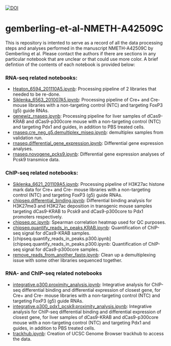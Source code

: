 [![DOI](https://zenodo.org/badge/369344312.svg)](https://zenodo.org/badge/latestdoi/369344312)
# gemberling-et-al-NMETH-A42509C

This is repository is intented to serve as a record of all the data processing steps and analyses performed in the manuscript NMETH-A42509C by Gemberling et al. Please contact the authors if there are sections in any particular notebook that are unclear or that could use more color. A brief defintion of the contents of each notebook is provided below: 

### RNA-seq related notebooks:
- [Heaton_6594_201110A5.ipynb](Heaton_6594_201110A5.ipynb): Processing pipeline of 2 libraries that needed to be re-done.
- [Siklenka_6563_201007A5.ipynb](Siklenka_6563_201007A5.ipynb): Processing pipeline of Cre+ and Cre- mouse libraries with a non-targeting control (NTC) and targeting FoxP3 (g5) guide RNAs. 
- [genewiz_rnaseq.ipynb](genewiz_rnaseq.ipynb): Processing pipeline for liver samples of dCas9-KRAB and dCas9-p300core mouse with a non-targeting control (NTC) and targeting Pdx1 and guides, in addition to PBS treated cells. 
- [rnaseq.cre_neg_g5.demultiplex_miseq.ipynb](rnaseq.cre_neg_g5.demultiplex_miseq.ipynb): demultiplex samples from validation run.
- [rnaseq.differential_gene_expression.ipynb](rnaseq.differential_gene_expression.ipynb): Differential gene expression analyses.
- [rnaseq.novogene_pcks9.ipynb](rnaseq.novogene_pcks9.ipynb): Differential gene expression analyses of Pcsk9 transmice data.
### ChIP-seq related notebooks:
- [Siklenka_6621_201109A5.ipynb](Siklenka_6621_201109A5.ipynb): Processing pipeline of H3K27ac histone mark data for Cre+ and Cre- mouse libraries with a non-targeting control (NTC) and targeting FoxP3 (g5) guide RNAs. 
- [chipseq.differential_binding.ipynb](chipseq.differential_binding.ipynb): Differential binding analysis for H3K27me3 and H3K27ac deposition in transgenic mouse samples targeting dCas9-KRAB to Pcsk9 and dCas9-p300core to Pdx1 promoters respectively.
- [chipseq.qc.ipynb](chipseq.qc.ipynb): Spearman correlation heatmap used for QC purposes.
- [chipseq.quantify_reads_in_peaks.KRAB.ipynb](chipseq.quantify_reads_in_peaks.KRAB.ipynb): Quantification of ChIP-seq signal for dCas9-KRAB samples.
- [chipseq.quantify_reads_in_peaks.p300.ipynb](chipseq.quantify_reads_in_peaks.p300.ipynb: Quantification of ChIP-seq signal for dCas9-p300core samples.
- [remove_reads_from_another_fastq.ipynb](remove_reads_from_another_fastq.ipynb): Clean up a demultiplexing issue with some other libraries sequenced together.

### RNA- and ChIP-seq related notebooks
- [integrative.p300.proximity_analysis.ipynb](integrative.p300.proximity_analysis.ipynb): Integrative analysis for ChIP-seq differential binding and differential expression of closest gene, for Cre+ and Cre- mouse libraries with a non-targeting control (NTC) and targeting FoxP3 (g5) guide RNAs. 
- [integrative.p300_pdx1_pcsk9.proximity_analysis.ipynb](integrative.p300_pdx1_pcsk9.proximity_analysis.ipynb): Integrative analysis for ChIP-seq differential binding and differential expression of closest gene, for liver samples of dCas9-KRAB and dCas9-p300core mouse with a non-targeting control (NTC) and targeting Pdx1 and guides, in addition to PBS treated cells.
- [trackhub.ipynb](trackhub.ipynb): Creation of UCSC Genome Browser trackhub to access the data.
